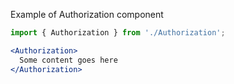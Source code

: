 Example of Authorization component
```jsx harmony
import { Authorization } from './Authorization';

<Authorization>
  Some content goes here
</Authorization>
```